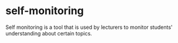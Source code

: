 # self-monitoring
Self monitoring is a tool that is used by lecturers to monitor students' understanding about certain topics.
